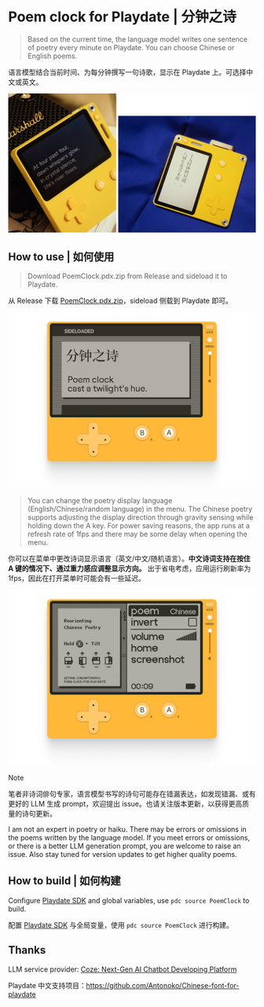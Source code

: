 # Poem clock for Playdate | 分钟之诗

> Based on the current time, the language model writes one sentence of poetry every minute on Playdate. You can choose Chinese or English poems.

语言模型结合当前时间、为每分钟撰写一句诗歌，显示在 Playdate 上。可选择中文或英文。

![screenshot_menu](https://github.com/Antonoko/poem-clock-for-playdate/blob/main/__asset__/showcase.jpg)

## How to use | 如何使用

> Download PoemClock.pdx.zip from Release and sideload it to Playdate.

从 Release 下载 [PoemClock.pdx.zip](https://github.com/Antonoko/poem-clock-for-playdate/releases/download/main_branch/PoemClock_v1.0.pdx.zip)，sideload 侧载到 Playdate 即可。

![screenshot_menu](https://github.com/Antonoko/poem-clock-for-playdate/blob/main/__asset__/screenshot_game.png)

> You can change the poetry display language (English/Chinese/random language) in the menu. The Chinese poetry supports adjusting the display direction through gravity sensing while holding down the A key. For power saving reasons, the app runs at a refresh rate of 1fps and there may be some delay when opening the menu.

你可以在菜单中更改诗词显示语言（英文/中文/随机语言）。**中文诗词支持在按住 A 键的情况下、通过重力感应调整显示方向。** 出于省电考虑，应用运行刷新率为 1fps，因此在打开菜单时可能会有一些延迟。

![screenshot_menu](https://github.com/Antonoko/poem-clock-for-playdate/blob/main/__asset__/screenshot_menu.png)

> [!NOTE]
>
> 笔者非诗词俳句专家，语言模型书写的诗句可能存在错漏表达，如发现错漏、或有更好的 LLM 生成 prompt，欢迎提出 issue。也请关注版本更新，以获得更高质量的诗句更新。
>
> I am not an expert in poetry or haiku. There may be errors or omissions in the poems written by the language model. If you meet errors or omissions, or there is a better LLM generation prompt, you are welcome to raise an issue. Also stay tuned for version updates to get higher quality poems.


## How to build | 如何构建

Configure [Playdate SDK](https://play.date/dev/) and global variables, use `pdc source PoemClock` to build.

配置 [Playdate SDK](https://play.date/dev/) 与全局变量，使用 `pdc source PoemClock` 进行构建。


## Thanks
LLM service provider: [Coze: Next-Gen AI Chatbot Developing Platform](https://www.coze.com/)

Playdate 中文支持项目：https://github.com/Antonoko/Chinese-font-for-playdate
